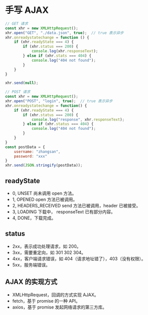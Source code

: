# 手写 AJAX

```javascript
// GET 请求
const xhr = new XMLHttpRequest();
xhr.open("GET", "./data.json", true);  // true 表示异步
xhr.onreadystatechange = function () {
    if (xhr.readyState === 4) {
        if (xhr.status === 200) {
            console.log(xhr.responseText);
        } else if (xhr.stats === 404) {
            console.log("404 not found");
        }
    }
}

xhr.send(null);
```

```javascript
// POST 请求
const xhr = new XMLHttpRequest();
xhr.open("POST", "login", true);  // true 表示异步
xhr.onreadystatechange = function() {
    if (xhr.readyState === 4) {
        if (xhr.status === 200) {
            console.log("response", xhr.responseText);
        } else if (xhr.status === 404) {
            console.log("404 not found");
        }
    }
}
const postData = {
    username: "zhangsan",
    password: "xxx"
}
xhr.send(JSON.stringify(postData));
```

## readyState

- 0, UNSET 尚未调用 open 方法。
- 1, OPENED open 方法已被调用。
- 2, HEADERS_RECEIVED send 方法已被调用，header 已被接受。
- 3, LOADING 下载中， responseText 已有部分内容。
- 4, DONE，下载完成。

## status

- 2xx，表示成功处理请求，如 200。
- 3xx，需要重定向，如 301 302 304。
- 4xx，客户端请求错误，如 404（请求地址错了），403（没有权限）。
- 5xx，服务端错误。

## AJAX 的实现方式

- XMLHttpRequest，回调的方式实现 AJAX。
- fetch，基于 promise 的一种 API。
- axios，基于 promise 发起网络请求的第三方库。
